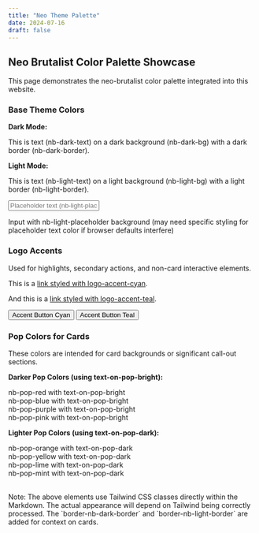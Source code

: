 ```yaml
---
title: "Neo Theme Palette"
date: 2024-07-16
draft: false
---
```


## Neo Brutalist Color Palette Showcase

This page demonstrates the neo-brutalist color palette integrated into this website.

### Base Theme Colors

**Dark Mode:**
<div class="p-4 bg-nb-dark-bg text-nb-dark-text border border-nb-dark-border">
  <p>This is text (nb-dark-text) on a dark background (nb-dark-bg) with a dark border (nb-dark-border).</p>
</div>

**Light Mode:**
<div class="p-4 bg-nb-light-bg text-nb-light-text border border-nb-light-border">
  <p>This is text (nb-light-text) on a light background (nb-light-bg) with a light border (nb-light-border).</p>
</div>
<div class="p-4 bg-nb-light-bg text-nb-light-text border border-nb-light-border">
  <input type="text" placeholder="Placeholder text (nb-light-placeholder)" class="bg-nb-light-placeholder p-2 rounded border border-nb-light-border text-nb-light-text placeholder-nb-light-text focus:border-logo-accent-cyan">
  <p class="text-xs mt-1">Input with nb-light-placeholder background (may need specific styling for placeholder text color if browser defaults interfere)</p>
</div>


### Logo Accents

Used for highlights, secondary actions, and non-card interactive elements.

<p class="p-2">
  This is a <a href="#" class="text-logo-accent-cyan hover:underline">link styled with logo-accent-cyan</a>.
</p>
<p class="p-2">
  And this is a <a href="#" class="text-logo-accent-teal hover:underline">link styled with logo-accent-teal</a>.
</p>
<button class="m-2 p-2 bg-logo-accent-cyan text-text-on-pop-bright rounded">Accent Button Cyan</button>
<button class="m-2 p-2 bg-logo-accent-teal text-text-on-pop-dark rounded">Accent Button Teal</button>


### Pop Colors for Cards

These colors are intended for card backgrounds or significant call-out sections.

**Darker Pop Colors (using text-on-pop-bright):**

<div class="grid grid-cols-1 md:grid-cols-2 gap-4">
  <div class="p-4 bg-nb-pop-red text-text-on-pop-bright border border-nb-dark-border">nb-pop-red with text-on-pop-bright</div>
  <div class="p-4 bg-nb-pop-blue text-text-on-pop-bright border border-nb-dark-border">nb-pop-blue with text-on-pop-bright</div>
  <div class="p-4 bg-nb-pop-purple text-text-on-pop-bright border border-nb-dark-border">nb-pop-purple with text-on-pop-bright</div>
  <div class="p-4 bg-nb-pop-pink text-text-on-pop-bright border border-nb-dark-border">nb-pop-pink with text-on-pop-bright</div>
</div>

**Lighter Pop Colors (using text-on-pop-dark):**

<div class="grid grid-cols-1 md:grid-cols-2 gap-4 mt-4">
  <div class="p-4 bg-nb-pop-orange text-text-on-pop-dark border border-nb-light-border">nb-pop-orange with text-on-pop-dark</div>
  <div class="p-4 bg-nb-pop-yellow text-text-on-pop-dark border border-nb-light-border">nb-pop-yellow with text-on-pop-dark</div>
  <div class="p-4 bg-nb-pop-lime text-text-on-pop-dark border border-nb-light-border">nb-pop-lime with text-on-pop-dark</div>
  <div class="p-4 bg-nb-pop-mint text-text-on-pop-dark border border-nb-light-border">nb-pop-mint with text-on-pop-dark</div>
</div>

<br/>
<p class="text-sm">
  Note: The above elements use Tailwind CSS classes directly within the Markdown.
  The actual appearance will depend on Tailwind being correctly processed.
  The `border-nb-dark-border` and `border-nb-light-border` are added for context on cards.
</p>
